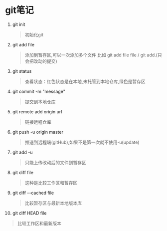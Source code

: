 # git笔记

1. git init
	> 初始化git

2. git add file
	> 添加到暂存区,可以一次添加多个文件 比如 git add file file  / git add.(只会把改动的提交)
3. git status
	> 查看状态：红色状态是在本地,未托管到本地仓库,绿色是暂存区

4. git commit -m "message"
	> 提交到本地仓库

5. git remote add origin url
	> 链接远程仓库

6. git push -u origin master
	> 推送到远程端(gitHub),如果不是第一次就不使用-u(update)

7. git add -u
	> 只能上传改动后的文件到暂存区

8. git diff file 
	> 这种是比较工作区和暂存区

9. git diff --cached  file
	> 比较暂存区与最新本地版本库

10. git diff HEAD file
   > 比较工作区和最新版本
